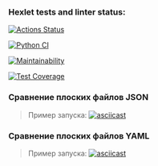 ### Hexlet tests and linter status:
[![Actions Status](https://github.com/maxgrin04/python-project-50/actions/workflows/hexlet-check.yml/badge.svg)](https://github.com/maxgrin04/python-project-50/actions)

[![Python CI](https://github.com/maxgrin04/python-project-50/actions/workflows/pyci.yml/badge.svg?branch=main)](https://github.com/maxgrin04/python-project-50/actions/workflows/pyci.yml)

[![Maintainability](https://api.codeclimate.com/v1/badges/e48b42d1d479d1e90b8e/maintainability)](https://codeclimate.com/github/maxgrin04/python-project-50/maintainability)

[![Test Coverage](https://api.codeclimate.com/v1/badges/e48b42d1d479d1e90b8e/test_coverage)](https://codeclimate.com/github/maxgrin04/python-project-50/test_coverage)

### Сравнение плоских файлов JSON
> Пример запуска:
[![asciicast](https://asciinema.org/a/HFSHjFuujAqm6Xm5rSHJwRVwx.svg)](https://asciinema.org/a/HFSHjFuujAqm6Xm5rSHJwRVwx)

### Сравнение плоских файлов YAML
> Пример запуска:
[![asciicast](https://asciinema.org/a/Xj3RqEzLhyd4PUWcdVvxNueVg.svg)](https://asciinema.org/a/Xj3RqEzLhyd4PUWcdVvxNueVg)